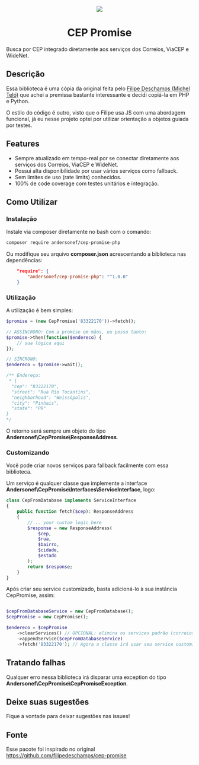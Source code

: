 <p align="center">
  <img src="http://piskel-imgstore-b.appspot.com/img/d580e96e-bd8a-11e6-b157-9949cad4d609.gif">
</p>

<h1 align="center">CEP Promise</h1>
Busca por CEP integrado diretamente aos serviços dos Correios, ViaCEP e WideNet.

## Descrição

Essa biblioteca é uma cópia da original feita pelo <a href="https://github.com/filipedeschamps" target="_blank">Filipe Deschamps (Michel Teló)</a> que achei a premissa bastante interessante e decidi copiá-la em PHP e Python.

O estilo do código é outro, visto que o Filipe usa JS com uma abordagem funcional, já eu nesse projeto optei por utilizar orientação a objetos guiada por testes.

## Features

 * Sempre atualizado em tempo-real por se conectar diretamente aos serviços dos Correios, ViaCEP e WideNet.
 * Possui alta disponibilidade por usar vários serviços como fallback.
 * Sem limites de uso (rate limits) conhecidos.
 * 100% de code coverage com testes unitários e integração.

## Como Utilizar

### Instalação

Instale via composer diretamente no bash com o comando:

```bash
composer require andersonef/cep-promise-php
```

Ou modifique seu arquivo **composer.json** acrescentando a biblioteca nas dependências:

```json
    "require": {
        "andersonef/cep-promise-php": "^1.0.0"
    }
```

### Utilização

A utilização é bem simples:

```php
$promise = (new CepPromise('83322170'))->fetch(); 

// ASSÍNCRONO: Com a promise em mãos, eu posso tanto:
$promise->then(function($endereco) {
    // sua lógica aqui
});

// SÍNCRONO: 
$endereco = $promise->wait();

/** Endereço: 
 * {
  "cep": "83322170",
  "street": "Rua Rio Tocantins",
  "neighborhood": "Weissópolis",
  "city": "Pinhais",
  "state": "PR"
}
*/
```

O retorno será sempre um objeto do tipo **Andersonef\CepPromise\ResponseAddress**.

### Customizando

Você pode criar novos serviços para fallback facilmente com essa biblioteca. 

Um serviço é qualquer classe que implemente a interface **Andersonef\CepPromise\Interfaces\ServiceInterface**, logo:

```php
class CepFromDatabase implements ServiceInterface
{
    public function fetch($cep): ResponseAddress
    {
        // .. your custom logic here
        $response = new ResponseAddress(
            $cep,
            $rua,
            $bairro,
            $cidade,
            $estado
        );
        return $response;
    }
}
```

Após criar seu service customizado, basta adicioná-lo à sua instância CepPromise, assim:

```php

$cepFromDatabaseService = new CepFromDatabase();
$cepPromise = new CepPromise();

$endereco = $cepPromise
    ->clearServices() // OPCIONAL: elimina os services padrão (correios, viacep e widenet)
    ->appendService($cepFromDatabaseService)
    ->fetch('83322170'); // Agora a classe irá usar seu service customizado!
```

## Tratando falhas

Qualquer erro nessa biblioteca irá disparar uma exception do tipo **Andersonef\CepPromise\CepPromiseException**.

## Deixe suas sugestões

Fique a vontade para deixar sugestões nas issues!

## Fonte

Esse pacote foi inspirado no original <a href="https://github.com/filipedeschamps/cep-promise">https://github.com/filipedeschamps/cep-promise</a>
